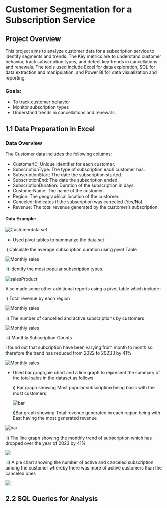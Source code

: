 # Customer Segmentation for a Subscription Service

## Project Overview
This project aims to analyze customer data for a subscription service to identify segments and trends. The Key metrics are to understand customer behavior, track subscription types, and detect key trends in cancellations and renewals. The tools used include Excel for data exploration, SQL for data extraction and manipulation, and Power BI for data visualization and reporting.


### Goals:
  - To track customer behavior
  - Monitor subscription types
  - Understand trends in cancellations and renewals.
    
## 1.1 Data Preparation in Excel
###  Data Overview

The Customer data includes the following columns:

- CustomerID: Unique identifier for each customer.
- SubscriptionType: The type of subscription each customer has.
- SubscriptionStart: The date the subscription started.
- SubscriptionEnd: The date the subscription ended.
- SubscriptionDuration: Duration of the subscription in days.
- CustomerName: The name of the customer.
- Region: The geographical location of the customer.
- Canceled: Indicates if the subscription was canceled (Yes/No).
- Revenue: The total revenue generated by the customer’s subscription.

#### Data Example:

![Customerdata set](https://github.com/sharifahstella/LITA-Capstone-Project2/blob/main/customerTable.JPG)

  - Used pivot tables to summarize the data set 

i) Calculate the average subscription duration using pivot Table 

![Monthly sales](https://github.com/sharifahstella/LITA-Capstone-Project2/blob/main/subscription.JPG)

ii) identify the most popular subscription types.

![salesProduct](https://github.com/sharifahstella/LITA-Capstone-Project2/blob/main/sub.JPG)

Also made some other additional reports using a pivot table which include :

i) Total revenue by each region

![Monthly sales](https://github.com/sharifahstella/LITA-Capstone-Project2/blob/main/revenue.JPG)

ii) The number of cancelled and active subscriptions by customers

![Monthly sales](https://github.com/sharifahstella/LITA-Capstone-Project2/blob/main/canceled.JPG)

iii) Monthly Subscription Counts

I found out that subcription have been varying from month to month so therefore the trend has reduced from 2022 to 20233 by 41%

![Monthly sales](https://github.com/sharifahstella/LITA-Capstone-Project2/blob/main/monthcount.JPG)

- Used bar graph,pie chart and a line graph to represent the summary of the total sales in the dataset as follows

  i) Bar graph showing Most popular subscription being basic with the most customers
  
  ![bar](https://github.com/sharifahstella/LITA-Capstone-Project2/blob/main/bargra.JPG)

  i)Bar graph showing Total revenue generated in each region being with East having the most generated revenue

 ![bar](https://github.com/sharifahstella/LITA-Capstone-Project2/blob/main/bargra.JPG)

  ii) The line graph showing the monthly trend of subscription which has dropped over the year of 2023 by 41%

  ![](https://github.com/sharifahstella/LITA-Capstone-Project2/blob/main/lineeeeeeeeee.JPG)

  iii) A pie chart showing the number of active and canceled subscription among the customer whereby there was more of active customers than the canceled ones 

  ![](https://github.com/sharifahstella/LITA-Capstone-Project2/blob/main/chart.JPG)

## 2.2 SQL Queries for Analysis

 




